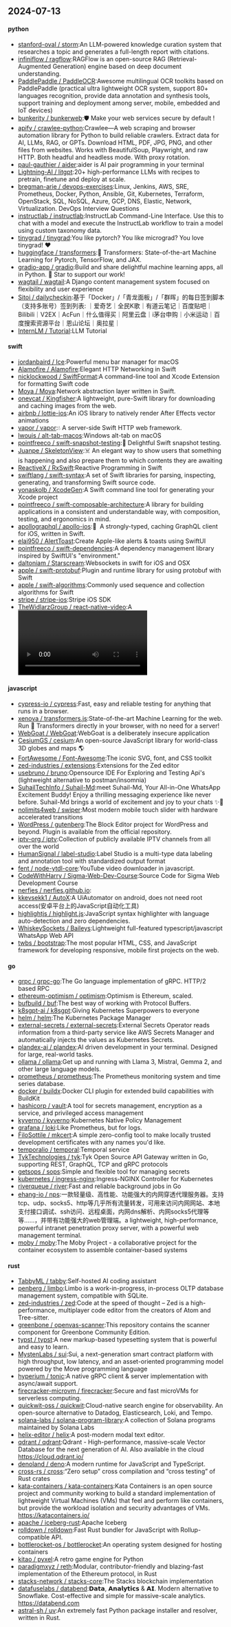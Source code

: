 ## 2024-07-13

#### python
* [stanford-oval / storm](https://github.com/stanford-oval/storm):An LLM-powered knowledge curation system that researches a topic and generates a full-length report with citations.
* [infiniflow / ragflow](https://github.com/infiniflow/ragflow):RAGFlow is an open-source RAG (Retrieval-Augmented Generation) engine based on deep document understanding.
* [PaddlePaddle / PaddleOCR](https://github.com/PaddlePaddle/PaddleOCR):Awesome multilingual OCR toolkits based on PaddlePaddle (practical ultra lightweight OCR system, support 80+ languages recognition, provide data annotation and synthesis tools, support training and deployment among server, mobile, embedded and IoT devices)
* [bunkerity / bunkerweb](https://github.com/bunkerity/bunkerweb):🛡️ Make your web services secure by default !
* [apify / crawlee-python](https://github.com/apify/crawlee-python):Crawlee—A web scraping and browser automation library for Python to build reliable crawlers. Extract data for AI, LLMs, RAG, or GPTs. Download HTML, PDF, JPG, PNG, and other files from websites. Works with BeautifulSoup, Playwright, and raw HTTP. Both headful and headless mode. With proxy rotation.
* [paul-gauthier / aider](https://github.com/paul-gauthier/aider):aider is AI pair programming in your terminal
* [Lightning-AI / litgpt](https://github.com/Lightning-AI/litgpt):20+ high-performance LLMs with recipes to pretrain, finetune and deploy at scale.
* [bregman-arie / devops-exercises](https://github.com/bregman-arie/devops-exercises):Linux, Jenkins, AWS, SRE, Prometheus, Docker, Python, Ansible, Git, Kubernetes, Terraform, OpenStack, SQL, NoSQL, Azure, GCP, DNS, Elastic, Network, Virtualization. DevOps Interview Questions
* [instructlab / instructlab](https://github.com/instructlab/instructlab):InstructLab Command-Line Interface. Use this to chat with a model and execute the InstructLab workflow to train a model using custom taxonomy data.
* [tinygrad / tinygrad](https://github.com/tinygrad/tinygrad):You like pytorch? You like micrograd? You love tinygrad! ❤️
* [huggingface / transformers](https://github.com/huggingface/transformers):🤗 Transformers: State-of-the-art Machine Learning for Pytorch, TensorFlow, and JAX.
* [gradio-app / gradio](https://github.com/gradio-app/gradio):Build and share delightful machine learning apps, all in Python. 🌟 Star to support our work!
* [wagtail / wagtail](https://github.com/wagtail/wagtail):A Django content management system focused on flexibility and user experience
* [Sitoi / dailycheckin](https://github.com/Sitoi/dailycheckin):基于「Docker」/「青龙面板」/「群晖」的每日签到脚本（支持多账号）签到列表: ｜爱奇艺｜全民K歌｜有道云笔记｜百度贴吧｜Bilibili｜V2EX｜AcFun｜什么值得买｜阿里云盘｜i茅台申购｜小米运动｜百度搜索资源平台｜恩山论坛｜奥拉星｜
* [InternLM / Tutorial](https://github.com/InternLM/Tutorial):LLM Tutorial

#### swift
* [jordanbaird / Ice](https://github.com/jordanbaird/Ice):Powerful menu bar manager for macOS
* [Alamofire / Alamofire](https://github.com/Alamofire/Alamofire):Elegant HTTP Networking in Swift
* [nicklockwood / SwiftFormat](https://github.com/nicklockwood/SwiftFormat):A command-line tool and Xcode Extension for formatting Swift code
* [Moya / Moya](https://github.com/Moya/Moya):Network abstraction layer written in Swift.
* [onevcat / Kingfisher](https://github.com/onevcat/Kingfisher):A lightweight, pure-Swift library for downloading and caching images from the web.
* [airbnb / lottie-ios](https://github.com/airbnb/lottie-ios):An iOS library to natively render After Effects vector animations
* [vapor / vapor](https://github.com/vapor/vapor):💧 A server-side Swift HTTP web framework.
* [lwouis / alt-tab-macos](https://github.com/lwouis/alt-tab-macos):Windows alt-tab on macOS
* [pointfreeco / swift-snapshot-testing](https://github.com/pointfreeco/swift-snapshot-testing):📸 Delightful Swift snapshot testing.
* [Juanpe / SkeletonView](https://github.com/Juanpe/SkeletonView):☠️ An elegant way to show users that something is happening and also prepare them to which contents they are awaiting
* [ReactiveX / RxSwift](https://github.com/ReactiveX/RxSwift):Reactive Programming in Swift
* [swiftlang / swift-syntax](https://github.com/swiftlang/swift-syntax):A set of Swift libraries for parsing, inspecting, generating, and transforming Swift source code.
* [yonaskolb / XcodeGen](https://github.com/yonaskolb/XcodeGen):A Swift command line tool for generating your Xcode project
* [pointfreeco / swift-composable-architecture](https://github.com/pointfreeco/swift-composable-architecture):A library for building applications in a consistent and understandable way, with composition, testing, and ergonomics in mind.
* [apollographql / apollo-ios](https://github.com/apollographql/apollo-ios):📱  A strongly-typed, caching GraphQL client for iOS, written in Swift.
* [elai950 / AlertToast](https://github.com/elai950/AlertToast):Create Apple-like alerts & toasts using SwiftUI
* [pointfreeco / swift-dependencies](https://github.com/pointfreeco/swift-dependencies):A dependency management library inspired by SwiftUI's "environment."
* [daltoniam / Starscream](https://github.com/daltoniam/Starscream):Websockets in swift for iOS and OSX
* [apple / swift-protobuf](https://github.com/apple/swift-protobuf):Plugin and runtime library for using protobuf with Swift
* [apple / swift-algorithms](https://github.com/apple/swift-algorithms):Commonly used sequence and collection algorithms for Swift
* [stripe / stripe-ios](https://github.com/stripe/stripe-ios):Stripe iOS SDK
* [TheWidlarzGroup / react-native-video](https://github.com/TheWidlarzGroup/react-native-video):A <Video /> component for react-native

#### javascript
* [cypress-io / cypress](https://github.com/cypress-io/cypress):Fast, easy and reliable testing for anything that runs in a browser.
* [xenova / transformers.js](https://github.com/xenova/transformers.js):State-of-the-art Machine Learning for the web. Run 🤗 Transformers directly in your browser, with no need for a server!
* [WebGoat / WebGoat](https://github.com/WebGoat/WebGoat):WebGoat is a deliberately insecure application
* [CesiumGS / cesium](https://github.com/CesiumGS/cesium):An open-source JavaScript library for world-class 3D globes and maps 🌎
* [FortAwesome / Font-Awesome](https://github.com/FortAwesome/Font-Awesome):The iconic SVG, font, and CSS toolkit
* [zed-industries / extensions](https://github.com/zed-industries/extensions):Extensions for the Zed editor
* [usebruno / bruno](https://github.com/usebruno/bruno):Opensource IDE For Exploring and Testing Api's (lightweight alternative to postman/insomnia)
* [SuhailTechInfo / Suhail-Md](https://github.com/SuhailTechInfo/Suhail-Md):meet Suhail-Md, Your All-in-One WhatsApp Excitement Buddy! Enjoy a thrilling messaging experience like never before. Suhail-Md brings a world of excitement and joy to your chats ✨🤖
* [nolimits4web / swiper](https://github.com/nolimits4web/swiper):Most modern mobile touch slider with hardware accelerated transitions
* [WordPress / gutenberg](https://github.com/WordPress/gutenberg):The Block Editor project for WordPress and beyond. Plugin is available from the official repository.
* [iptv-org / iptv](https://github.com/iptv-org/iptv):Collection of publicly available IPTV channels from all over the world
* [HumanSignal / label-studio](https://github.com/HumanSignal/label-studio):Label Studio is a multi-type data labeling and annotation tool with standardized output format
* [fent / node-ytdl-core](https://github.com/fent/node-ytdl-core):YouTube video downloader in javascript.
* [CodeWithHarry / Sigma-Web-Dev-Course](https://github.com/CodeWithHarry/Sigma-Web-Dev-Course):Source Code for Sigma Web Development Course
* [nerfies / nerfies.github.io](https://github.com/nerfies/nerfies.github.io):
* [kkevsekk1 / AutoX](https://github.com/kkevsekk1/AutoX):A UiAutomator on android, does not need root access(安卓平台上的JavaScript自动化工具)
* [highlightjs / highlight.js](https://github.com/highlightjs/highlight.js):JavaScript syntax highlighter with language auto-detection and zero dependencies.
* [WhiskeySockets / Baileys](https://github.com/WhiskeySockets/Baileys):Lightweight full-featured typescript/javascript WhatsApp Web API
* [twbs / bootstrap](https://github.com/twbs/bootstrap):The most popular HTML, CSS, and JavaScript framework for developing responsive, mobile first projects on the web.

#### go
* [grpc / grpc-go](https://github.com/grpc/grpc-go):The Go language implementation of gRPC. HTTP/2 based RPC
* [ethereum-optimism / optimism](https://github.com/ethereum-optimism/optimism):Optimism is Ethereum, scaled.
* [bufbuild / buf](https://github.com/bufbuild/buf):The best way of working with Protocol Buffers.
* [k8sgpt-ai / k8sgpt](https://github.com/k8sgpt-ai/k8sgpt):Giving Kubernetes Superpowers to everyone
* [helm / helm](https://github.com/helm/helm):The Kubernetes Package Manager
* [external-secrets / external-secrets](https://github.com/external-secrets/external-secrets):External Secrets Operator reads information from a third-party service like AWS Secrets Manager and automatically injects the values as Kubernetes Secrets.
* [plandex-ai / plandex](https://github.com/plandex-ai/plandex):AI driven development in your terminal. Designed for large, real-world tasks.
* [ollama / ollama](https://github.com/ollama/ollama):Get up and running with Llama 3, Mistral, Gemma 2, and other large language models.
* [prometheus / prometheus](https://github.com/prometheus/prometheus):The Prometheus monitoring system and time series database.
* [docker / buildx](https://github.com/docker/buildx):Docker CLI plugin for extended build capabilities with BuildKit
* [hashicorp / vault](https://github.com/hashicorp/vault):A tool for secrets management, encryption as a service, and privileged access management
* [kyverno / kyverno](https://github.com/kyverno/kyverno):Kubernetes Native Policy Management
* [grafana / loki](https://github.com/grafana/loki):Like Prometheus, but for logs.
* [FiloSottile / mkcert](https://github.com/FiloSottile/mkcert):A simple zero-config tool to make locally trusted development certificates with any names you'd like.
* [temporalio / temporal](https://github.com/temporalio/temporal):Temporal service
* [TykTechnologies / tyk](https://github.com/TykTechnologies/tyk):Tyk Open Source API Gateway written in Go, supporting REST, GraphQL, TCP and gRPC protocols
* [getsops / sops](https://github.com/getsops/sops):Simple and flexible tool for managing secrets
* [kubernetes / ingress-nginx](https://github.com/kubernetes/ingress-nginx):Ingress-NGINX Controller for Kubernetes
* [riverqueue / river](https://github.com/riverqueue/river):Fast and reliable background jobs in Go
* [ehang-io / nps](https://github.com/ehang-io/nps):一款轻量级、高性能、功能强大的内网穿透代理服务器。支持tcp、udp、socks5、http等几乎所有流量转发，可用来访问内网网站、本地支付接口调试、ssh访问、远程桌面，内网dns解析、内网socks5代理等等……，并带有功能强大的web管理端。a lightweight, high-performance, powerful intranet penetration proxy server, with a powerful web management terminal.
* [moby / moby](https://github.com/moby/moby):The Moby Project - a collaborative project for the container ecosystem to assemble container-based systems

#### rust
* [TabbyML / tabby](https://github.com/TabbyML/tabby):Self-hosted AI coding assistant
* [penberg / limbo](https://github.com/penberg/limbo):Limbo is a work-in-progress, in-process OLTP database management system, compatible with SQLite.
* [zed-industries / zed](https://github.com/zed-industries/zed):Code at the speed of thought – Zed is a high-performance, multiplayer code editor from the creators of Atom and Tree-sitter.
* [greenbone / openvas-scanner](https://github.com/greenbone/openvas-scanner):This repository contains the scanner component for Greenbone Community Edition.
* [typst / typst](https://github.com/typst/typst):A new markup-based typesetting system that is powerful and easy to learn.
* [MystenLabs / sui](https://github.com/MystenLabs/sui):Sui, a next-generation smart contract platform with high throughput, low latency, and an asset-oriented programming model powered by the Move programming language
* [hyperium / tonic](https://github.com/hyperium/tonic):A native gRPC client & server implementation with async/await support.
* [firecracker-microvm / firecracker](https://github.com/firecracker-microvm/firecracker):Secure and fast microVMs for serverless computing.
* [quickwit-oss / quickwit](https://github.com/quickwit-oss/quickwit):Cloud-native search engine for observability. An open-source alternative to Datadog, Elasticsearch, Loki, and Tempo.
* [solana-labs / solana-program-library](https://github.com/solana-labs/solana-program-library):A collection of Solana programs maintained by Solana Labs
* [helix-editor / helix](https://github.com/helix-editor/helix):A post-modern modal text editor.
* [qdrant / qdrant](https://github.com/qdrant/qdrant):Qdrant - High-performance, massive-scale Vector Database for the next generation of AI. Also available in the cloud https://cloud.qdrant.io/
* [denoland / deno](https://github.com/denoland/deno):A modern runtime for JavaScript and TypeScript.
* [cross-rs / cross](https://github.com/cross-rs/cross):“Zero setup” cross compilation and “cross testing” of Rust crates
* [kata-containers / kata-containers](https://github.com/kata-containers/kata-containers):Kata Containers is an open source project and community working to build a standard implementation of lightweight Virtual Machines (VMs) that feel and perform like containers, but provide the workload isolation and security advantages of VMs. https://katacontainers.io/
* [apache / iceberg-rust](https://github.com/apache/iceberg-rust):Apache Iceberg
* [rolldown / rolldown](https://github.com/rolldown/rolldown):Fast Rust bundler for JavaScript with Rollup-compatible API.
* [bottlerocket-os / bottlerocket](https://github.com/bottlerocket-os/bottlerocket):An operating system designed for hosting containers
* [kitao / pyxel](https://github.com/kitao/pyxel):A retro game engine for Python
* [paradigmxyz / reth](https://github.com/paradigmxyz/reth):Modular, contributor-friendly and blazing-fast implementation of the Ethereum protocol, in Rust
* [stacks-network / stacks-core](https://github.com/stacks-network/stacks-core):The Stacks blockchain implementation
* [datafuselabs / databend](https://github.com/datafuselabs/databend):𝗗𝗮𝘁𝗮, 𝗔𝗻𝗮𝗹𝘆𝘁𝗶𝗰𝘀 & 𝗔𝗜. Modern alternative to Snowflake. Cost-effective and simple for massive-scale analytics. https://databend.com
* [astral-sh / uv](https://github.com/astral-sh/uv):An extremely fast Python package installer and resolver, written in Rust.
